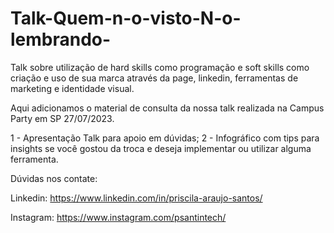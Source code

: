 # Talk-Quem-n-o-visto-N-o-lembrando-
 Talk sobre utilização de hard skills como programação e soft skills como criação e uso de sua marca através da page, linkedin, ferramentas de marketing e identidade visual.

Aqui adicionamos o material de consulta da nossa talk realizada na Campus Party em SP 27/07/2023.

1 - Apresentação Talk para apoio em dúvidas;
2 - Infográfico com tips para insights se você gostou da troca e deseja implementar ou utilizar alguma ferramenta.

Dúvidas nos contate:

Linkedin:
https://www.linkedin.com/in/priscila-araujo-santos/

Instagram: 
https://www.instagram.com/psantintech/
